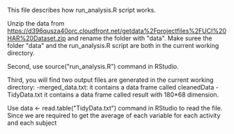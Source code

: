 This file describes how run_analysis.R script works.

Unzip the data from https://d396qusza40orc.cloudfront.net/getdata%2Fprojectfiles%2FUCI%20HAR%20Dataset.zip and rename the folder with "data".
Make suree the folder "data" and the run_analysis.R script are both in the current working directory.

Second, use source("run_analysis.R") command in RStudio. 

Third, you will find two output files are generated in the current working directory: 
-merged_data.txt: it contains a data frame called cleanedData 
-TidyData.txt it contains a data frame called result with 180*68 dimension.

Use data <- read.table("TidyData.txt") command in RStudio to read the file. Since we are required to get the average of each variable for each activity and each subject
